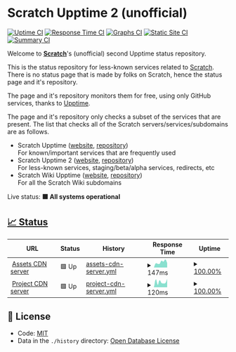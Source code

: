 # Scratch Upptime 2 (unofficial)

[![Uptime CI](https://github.com/Hans5958/Scratch-Upptime-2/workflows/Uptime%20CI/badge.svg)](https://github.com/Hans5958/Scratch-Upptime-2/actions?query=workflow%3A%22Uptime+CI%22)
[![Response Time CI](https://github.com/Hans5958/Scratch-Upptime-2/workflows/Response%20Time%20CI/badge.svg)](https://github.com/Hans5958/Scratch-Upptime-2/actions?query=workflow%3A%22Response+Time+CI%22)
[![Graphs CI](https://github.com/Hans5958/Scratch-Upptime-2/workflows/Graphs%20CI/badge.svg)](https://github.com/Hans5958/Scratch-Upptime-2/actions?query=workflow%3A%22Graphs+CI%22)
[![Static Site CI](https://github.com/Hans5958/Scratch-Upptime-2/workflows/Static%20Site%20CI/badge.svg)](https://github.com/Hans5958/Scratch-Upptime-2/actions?query=workflow%3A%22Static+Site+CI%22)
[![Summary CI](https://github.com/Hans5958/Scratch-Upptime-2/workflows/Summary%20CI/badge.svg)](https://github.com/Hans5958/Scratch-Upptime-2/actions?query=workflow%3A%22Summary+CI%22)

Welcome to **[Scratch](https://scratch.mit.edu)**'s (unofficial) second Upptime status repository.

This is the status repository for less-known services related to [Scratch](https://scratch.mit.edu). There is no status page that is made by folks on Scratch, hence the status page and it's repository.

The page and it's repository monitors them for free, using only GitHub services, thanks to [Upptime](https://github.com/upptime/upptime).

The page and it's repository only checks a subset of the services that are present. The list that checks all of the Scratch servers/services/subdomains are as follows.

- Scratch Upptime ([website](https://scratch-upptime.netlify.app), [repository](https://github.com/Hans5958/Scratch-Upptime))  
  For known/important services that are frequently used
- Scratch Upptime 2 ([website](https://scratch-upptime-2.netlify.app), [repository](https://github.com/Hans5958/Scratch-Upptime-2))  
  For less-known services, staging/beta/alpha services, redirects, etc
- Scratch Wiki Upptime ([website](https://scratch-wiki-upptime.netlify.app), [repository](https://github.com/Hans5958/Scratch-Wiki-Upptime))  
  For all the Scratch Wiki subdomains

Live status: <!--live status--> **🟩 All systems operational**

## [📈 Status](https://scratch-upptime-2.netlify.app)

<!--start: status pages-->
<!-- This summary is generated by Upptime (https://github.com/upptime/upptime) -->
<!-- Do not edit this manually, your changes will be overwritten -->
<!-- prettier-ignore -->
| URL | Status | History | Response Time | Uptime |
| --- | ------ | ------- | ------------- | ------ |
| <img alt="" src="https://favicons.githubusercontent.com/cdn.assets.scratch.mit.edu" height="13"> [Assets CDN server](https://cdn.assets.scratch.mit.edu) | 🟩 Up | [assets-cdn-server.yml](https://github.com/Hans5958/Scratch-Upptime-2/commits/master/history/assets-cdn-server.yml) | <details><summary><img alt="Response time graph" src="./graphs/assets-cdn-server/response-time-week.png" height="20"> 147ms</summary><br><a href="https://scratch-upptime=2.netlify.app/history/assets-cdn-server"><img alt="Response time 174" src="https://img.shields.io/endpoint?url=https%3A%2F%2Fraw.githubusercontent.com%2FHans5958%2FScratch-Upptime-2%2Fmaster%2Fapi%2Fassets-cdn-server%2Fresponse-time.json"></a><br><a href="https://scratch-upptime=2.netlify.app/history/assets-cdn-server"><img alt="24-hour response time 125" src="https://img.shields.io/endpoint?url=https%3A%2F%2Fraw.githubusercontent.com%2FHans5958%2FScratch-Upptime-2%2Fmaster%2Fapi%2Fassets-cdn-server%2Fresponse-time-day.json"></a><br><a href="https://scratch-upptime=2.netlify.app/history/assets-cdn-server"><img alt="7-day response time 147" src="https://img.shields.io/endpoint?url=https%3A%2F%2Fraw.githubusercontent.com%2FHans5958%2FScratch-Upptime-2%2Fmaster%2Fapi%2Fassets-cdn-server%2Fresponse-time-week.json"></a><br><a href="https://scratch-upptime=2.netlify.app/history/assets-cdn-server"><img alt="30-day response time 174" src="https://img.shields.io/endpoint?url=https%3A%2F%2Fraw.githubusercontent.com%2FHans5958%2FScratch-Upptime-2%2Fmaster%2Fapi%2Fassets-cdn-server%2Fresponse-time-month.json"></a><br><a href="https://scratch-upptime=2.netlify.app/history/assets-cdn-server"><img alt="1-year response time 174" src="https://img.shields.io/endpoint?url=https%3A%2F%2Fraw.githubusercontent.com%2FHans5958%2FScratch-Upptime-2%2Fmaster%2Fapi%2Fassets-cdn-server%2Fresponse-time-year.json"></a></details> | <details><summary><a href="https://scratch-upptime=2.netlify.app/history/assets-cdn-server">100.00%</a></summary><a href="https://scratch-upptime=2.netlify.app/history/assets-cdn-server"><img alt="All-time uptime 100.00%" src="https://img.shields.io/endpoint?url=https%3A%2F%2Fraw.githubusercontent.com%2FHans5958%2FScratch-Upptime-2%2Fmaster%2Fapi%2Fassets-cdn-server%2Fuptime.json"></a><br><a href="https://scratch-upptime=2.netlify.app/history/assets-cdn-server"><img alt="24-hour uptime 100.00%" src="https://img.shields.io/endpoint?url=https%3A%2F%2Fraw.githubusercontent.com%2FHans5958%2FScratch-Upptime-2%2Fmaster%2Fapi%2Fassets-cdn-server%2Fuptime-day.json"></a><br><a href="https://scratch-upptime=2.netlify.app/history/assets-cdn-server"><img alt="7-day uptime 100.00%" src="https://img.shields.io/endpoint?url=https%3A%2F%2Fraw.githubusercontent.com%2FHans5958%2FScratch-Upptime-2%2Fmaster%2Fapi%2Fassets-cdn-server%2Fuptime-week.json"></a><br><a href="https://scratch-upptime=2.netlify.app/history/assets-cdn-server"><img alt="30-day uptime 100.00%" src="https://img.shields.io/endpoint?url=https%3A%2F%2Fraw.githubusercontent.com%2FHans5958%2FScratch-Upptime-2%2Fmaster%2Fapi%2Fassets-cdn-server%2Fuptime-month.json"></a><br><a href="https://scratch-upptime=2.netlify.app/history/assets-cdn-server"><img alt="1-year uptime 100.00%" src="https://img.shields.io/endpoint?url=https%3A%2F%2Fraw.githubusercontent.com%2FHans5958%2FScratch-Upptime-2%2Fmaster%2Fapi%2Fassets-cdn-server%2Fuptime-year.json"></a></details>
| <img alt="" src="https://favicons.githubusercontent.com/cdn.projects.scratch.mit.edu" height="13"> [Project CDN server](https://cdn.projects.scratch.mit.edu) | 🟩 Up | [project-cdn-server.yml](https://github.com/Hans5958/Scratch-Upptime-2/commits/master/history/project-cdn-server.yml) | <details><summary><img alt="Response time graph" src="./graphs/project-cdn-server/response-time-week.png" height="20"> 120ms</summary><br><a href="https://scratch-upptime=2.netlify.app/history/project-cdn-server"><img alt="Response time 147" src="https://img.shields.io/endpoint?url=https%3A%2F%2Fraw.githubusercontent.com%2FHans5958%2FScratch-Upptime-2%2Fmaster%2Fapi%2Fproject-cdn-server%2Fresponse-time.json"></a><br><a href="https://scratch-upptime=2.netlify.app/history/project-cdn-server"><img alt="24-hour response time 184" src="https://img.shields.io/endpoint?url=https%3A%2F%2Fraw.githubusercontent.com%2FHans5958%2FScratch-Upptime-2%2Fmaster%2Fapi%2Fproject-cdn-server%2Fresponse-time-day.json"></a><br><a href="https://scratch-upptime=2.netlify.app/history/project-cdn-server"><img alt="7-day response time 120" src="https://img.shields.io/endpoint?url=https%3A%2F%2Fraw.githubusercontent.com%2FHans5958%2FScratch-Upptime-2%2Fmaster%2Fapi%2Fproject-cdn-server%2Fresponse-time-week.json"></a><br><a href="https://scratch-upptime=2.netlify.app/history/project-cdn-server"><img alt="30-day response time 147" src="https://img.shields.io/endpoint?url=https%3A%2F%2Fraw.githubusercontent.com%2FHans5958%2FScratch-Upptime-2%2Fmaster%2Fapi%2Fproject-cdn-server%2Fresponse-time-month.json"></a><br><a href="https://scratch-upptime=2.netlify.app/history/project-cdn-server"><img alt="1-year response time 147" src="https://img.shields.io/endpoint?url=https%3A%2F%2Fraw.githubusercontent.com%2FHans5958%2FScratch-Upptime-2%2Fmaster%2Fapi%2Fproject-cdn-server%2Fresponse-time-year.json"></a></details> | <details><summary><a href="https://scratch-upptime=2.netlify.app/history/project-cdn-server">100.00%</a></summary><a href="https://scratch-upptime=2.netlify.app/history/project-cdn-server"><img alt="All-time uptime 100.00%" src="https://img.shields.io/endpoint?url=https%3A%2F%2Fraw.githubusercontent.com%2FHans5958%2FScratch-Upptime-2%2Fmaster%2Fapi%2Fproject-cdn-server%2Fuptime.json"></a><br><a href="https://scratch-upptime=2.netlify.app/history/project-cdn-server"><img alt="24-hour uptime 100.00%" src="https://img.shields.io/endpoint?url=https%3A%2F%2Fraw.githubusercontent.com%2FHans5958%2FScratch-Upptime-2%2Fmaster%2Fapi%2Fproject-cdn-server%2Fuptime-day.json"></a><br><a href="https://scratch-upptime=2.netlify.app/history/project-cdn-server"><img alt="7-day uptime 100.00%" src="https://img.shields.io/endpoint?url=https%3A%2F%2Fraw.githubusercontent.com%2FHans5958%2FScratch-Upptime-2%2Fmaster%2Fapi%2Fproject-cdn-server%2Fuptime-week.json"></a><br><a href="https://scratch-upptime=2.netlify.app/history/project-cdn-server"><img alt="30-day uptime 100.00%" src="https://img.shields.io/endpoint?url=https%3A%2F%2Fraw.githubusercontent.com%2FHans5958%2FScratch-Upptime-2%2Fmaster%2Fapi%2Fproject-cdn-server%2Fuptime-month.json"></a><br><a href="https://scratch-upptime=2.netlify.app/history/project-cdn-server"><img alt="1-year uptime 100.00%" src="https://img.shields.io/endpoint?url=https%3A%2F%2Fraw.githubusercontent.com%2FHans5958%2FScratch-Upptime-2%2Fmaster%2Fapi%2Fproject-cdn-server%2Fuptime-year.json"></a></details>

<!--end: status pages-->

## 📄 License

- Code: [MIT](./LICENSE)
- Data in the `./history` directory: [Open Database License](https://opendatacommons.org/licenses/odbl/1-0/)
